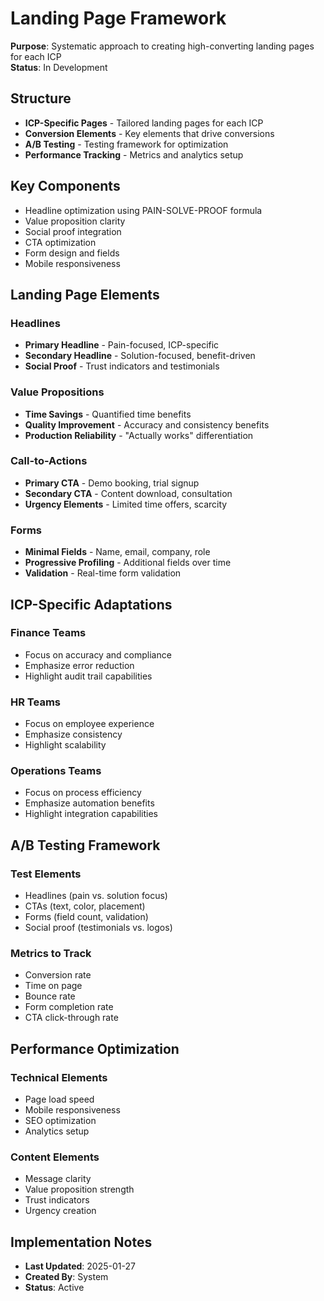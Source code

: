 # Landing Page Framework
**Purpose**: Systematic approach to creating high-converting landing pages for each ICP  
**Status**: In Development

## Structure
- **ICP-Specific Pages** - Tailored landing pages for each ICP
- **Conversion Elements** - Key elements that drive conversions
- **A/B Testing** - Testing framework for optimization
- **Performance Tracking** - Metrics and analytics setup

## Key Components
- Headline optimization using PAIN-SOLVE-PROOF formula
- Value proposition clarity
- Social proof integration
- CTA optimization
- Form design and fields
- Mobile responsiveness

## Landing Page Elements

### Headlines
- **Primary Headline** - Pain-focused, ICP-specific
- **Secondary Headline** - Solution-focused, benefit-driven
- **Social Proof** - Trust indicators and testimonials

### Value Propositions
- **Time Savings** - Quantified time benefits
- **Quality Improvement** - Accuracy and consistency benefits
- **Production Reliability** - "Actually works" differentiation

### Call-to-Actions
- **Primary CTA** - Demo booking, trial signup
- **Secondary CTA** - Content download, consultation
- **Urgency Elements** - Limited time offers, scarcity

### Forms
- **Minimal Fields** - Name, email, company, role
- **Progressive Profiling** - Additional fields over time
- **Validation** - Real-time form validation

## ICP-Specific Adaptations

### Finance Teams
- Focus on accuracy and compliance
- Emphasize error reduction
- Highlight audit trail capabilities

### HR Teams
- Focus on employee experience
- Emphasize consistency
- Highlight scalability

### Operations Teams
- Focus on process efficiency
- Emphasize automation benefits
- Highlight integration capabilities

## A/B Testing Framework

### Test Elements
- Headlines (pain vs. solution focus)
- CTAs (text, color, placement)
- Forms (field count, validation)
- Social proof (testimonials vs. logos)

### Metrics to Track
- Conversion rate
- Time on page
- Bounce rate
- Form completion rate
- CTA click-through rate

## Performance Optimization

### Technical Elements
- Page load speed
- Mobile responsiveness
- SEO optimization
- Analytics setup

### Content Elements
- Message clarity
- Value proposition strength
- Trust indicators
- Urgency creation

## Implementation Notes
- **Last Updated**: 2025-01-27
- **Created By**: System
- **Status**: Active
